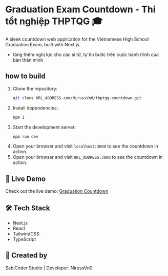 # Graduation Exam Countdown - Thi tổt nghiệp THPTQG 🎓

A sleek countdown web application for the Vietnamese High School Graduation Exam, built with Next.js.
* tăng thêm nghị lực cho các sĩ tữ, tự tin bước trên cuộc hành trình của bản thân mình

## how to build
1. Clone the repository:
   ```bash
   git clone URL_ADDRESS.com/NirussVn0/thptqg-countdown.git
   ```
2. Install dependencies:
   ```bash
   npm i
   ```
3. Start the development server:
   ```bash
   npm run dev
   ```
4. Open your browser and visit `localhost:3000` to see the countdown in action.
4. Open your browser and visit `URL_ADDRESS:3000` to see the countdown in action.

## 🌟 Live Demo

Check out the live demo: [Graduation Countdown](https://thptqg-countdown.vercel.app)

## 🛠️ Tech Stack
- Next.js
- React
- TailwindCSS
- TypeScript

## 🎨 Created by
SabiCoder Studio | Developer: NirussVn0

